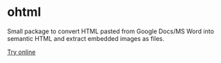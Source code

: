 # ohtml

Small package to convert HTML pasted from Google Docs/MS Word into semantic HTML and extract embedded images as files.

[Try online](https://gauben-ohtml.netlify.app/)
